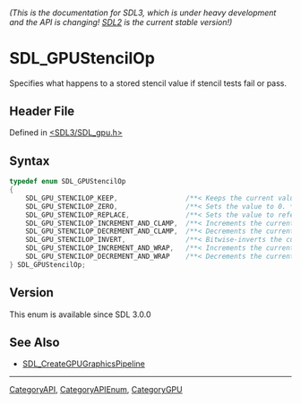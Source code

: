 ###### (This is the documentation for SDL3, which is under heavy development and the API is changing! [SDL2](https://wiki.libsdl.org/SDL2/) is the current stable version!)
# SDL_GPUStencilOp

Specifies what happens to a stored stencil value if stencil tests fail or pass.

## Header File

Defined in [<SDL3/SDL_gpu.h>](https://github.com/libsdl-org/SDL/blob/main/include/SDL3/SDL_gpu.h)

## Syntax

```c
typedef enum SDL_GPUStencilOp
{
    SDL_GPU_STENCILOP_KEEP,                 /**< Keeps the current value. */
    SDL_GPU_STENCILOP_ZERO,                 /**< Sets the value to 0. */
    SDL_GPU_STENCILOP_REPLACE,              /**< Sets the value to reference. */
    SDL_GPU_STENCILOP_INCREMENT_AND_CLAMP,  /**< Increments the current value and clamps to the maximum value. */
    SDL_GPU_STENCILOP_DECREMENT_AND_CLAMP,  /**< Decrements the current value and clamps to 0. */
    SDL_GPU_STENCILOP_INVERT,               /**< Bitwise-inverts the current value. */
    SDL_GPU_STENCILOP_INCREMENT_AND_WRAP,   /**< Increments the current value and wraps back to 0. */
    SDL_GPU_STENCILOP_DECREMENT_AND_WRAP    /**< Decrements the current value and wraps to the maximum value. */
} SDL_GPUStencilOp;
```

## Version

This enum is available since SDL 3.0.0

## See Also

- [SDL_CreateGPUGraphicsPipeline](SDL_CreateGPUGraphicsPipeline)

----
[CategoryAPI](CategoryAPI), [CategoryAPIEnum](CategoryAPIEnum), [CategoryGPU](CategoryGPU)

